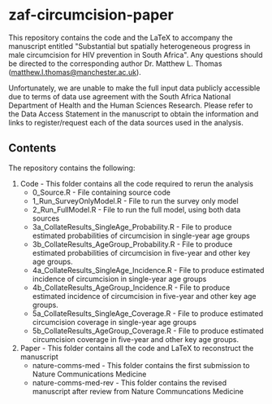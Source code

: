 # zaf-circumcision-paper

This repository contains the code and the LaTeX to accompany the manuscript entitled "Substantial but spatially heterogeneous progress in male circumcision for HIV prevention in South Africa". Any questions should be directed to the corresponding author Dr. Matthew L. Thomas (matthew.l.thomas@manchester.ac.uk). 

Unfortunately, we are unable to make the full input data publicly accessible due to terms of data use agreement with the South Africa National Department of Health and the Human Sciences Research.  Please refer to the Data Access Statement in the manuscript to obtain the information and links to register/request each of the data sources used in the analysis.

## Contents

The repository contains the following: 

1) Code - This folder contains all the code required to rerun the analysis 
	* 0_Source.R - File containing source code
	* 1_Run_SurveyOnlyModel.R - File to run the survey only model	* 2_Run_FullModel.R - File to run the full model, using both data sources	* 3a_CollateResults_SingleAge_Probability.R - File to produce estimated probabilities of circumcision in single-year age groups	* 3b_CollateResults_AgeGroup_Probability.R - File to produce estimated probabilities of circumcision in five-year and other key age groups. 	* 4a_CollateResults_SingleAge_Incidence.R - File to produce estimated incidence of circumcision in single-year age groups	* 4b_CollateResults_AgeGroup_Incidence.R - File to produce estimated incidence of circumcision in five-year and other key age groups. 	* 5a_CollateResults_SingleAge_Coverage.R - File to produce estimated circumcision coverage in single-year age groups	* 5b_CollateResults_AgeGroup_Coverage.R - File to produce estimated circumcision coverage in five-year and other key age groups. 
2) Paper - This folder contains all the code and LaTeX to reconstruct the manuscript
	* nature-comms-med - This folder contains the first submission to Nature Communications Medicine
	* nature-comms-med-rev - This folder contains the revised manuscript after review from Nature Communcations Medicine





